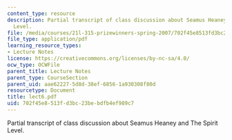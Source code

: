 ```yaml
---
content_type: resource
description: Partial transcript of class discussion about Seamus Heaney and The Spirit
  Level.
file: /media/courses/21l-315-prizewinners-spring-2007/702f45e8513fd3bc23bebdfb4ef989c7_lect6.pdf
file_type: application/pdf
learning_resource_types:
- Lecture Notes
license: https://creativecommons.org/licenses/by-nc-sa/4.0/
ocw_type: OCWFile
parent_title: Lecture Notes
parent_type: CourseSection
parent_uid: aae62227-5d8d-38ef-6856-1a930308f80d
resourcetype: Document
title: lect6.pdf
uid: 702f45e8-513f-d3bc-23be-bdfb4ef989c7
---
```

Partial transcript of class discussion about Seamus Heaney and The Spirit Level.
